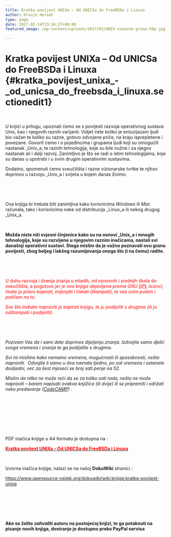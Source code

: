 ```yaml
---
title: Kratka povijest UNIXa – Od UNICSa do FreeBSDa i Linuxa
author: Hrvoje Horvat
type: page
date: 2017-02-14T13:34:27+00:00
featured_image: /wp-content/uploads/2017/02/UNIX-osnovne-grane-50p.jpg

---
```

# Kratka povijest UNIXa &#8211; Od UNICSa do FreeBSDa i Linuxa {#kratka_povijest_unixa_-_od_unicsa_do_freebsda_i_linuxa.sectionedit1}

&nbsp;

U knjizi u prilogu, upoznati ćemo se s povijesti razvoja operativnog sustava Unix, kao i njegovih raznih varijanti. Vidjet ćete koliko je entuzijazam ljudi bio važan te koliko su razne, gotovo odvojene priče, na kraju isprepletene i povezane. Govorit ćemo i o pojedincima i grupama ljudi koji su omogućili nastanak _Unix_a, te raznih tehnologija, koje su bile nužne i za njegov nastanak ali i dalji razvoj. Zanimljivo je što se radi o istim tehnologijama, koje su danas u upotrebi i u svim drugim operativnim sustavima.

Dodatno, spomenuti ćemo sveučilišta i razne vizionarske tvrtke te njihov doprinos u razvoju _Unix_a i svijeta u kojem danas živimo.

&nbsp;

&nbsp;

Ova knjiga bi trebala biti zanimljiva kako korisnicima _Windows_ ili _Mac_ računala, tako i korisnicima neke od distribucija _Linux_a ili nekog drugog _Unix_a.

&nbsp;

**Možda niste niti svjesni činjenice kako su na osnovi _Unix_a i mnogih tehnologija, koje su razvijene u njegovim raznim inačicama, nastali svi današnji operativni sustavi. Stoga mislim da je važno poznavati ovu granu povijesti, zbog boljeg i lakšeg razumijevanja onoga što (i na čemu) radite.**

&nbsp;

&nbsp;

<span style="color: #ff0000;">U duhu razvoja i širenja znanja u mladih, od osnovnih i srednjih škola do sveučilišta, a pogotovo <em>jer je ova knjiga objavljena prema GNU <abbr title="GNU General Public License">GPL</abbr> licenci, imate ju pravo kopirati, mijenjati i tiskati (štampati), te vas ovim putem i potičem na to. </em></span>

<span style="color: #ff0000;"><em>Sve što trebate napraviti je kopirati knjigu, te ju podijeliti s drugima (ili ju odštampati i podijeliti).</em></span>

&nbsp;

&nbsp;

_Pozivam Vas da i sami date doprinos dijeljenju znanja. Izdvojite samo djelić svoga vremena i znanja te ga podijelite s drugima._

_Svi mi mislimo kako nemamo vremena, mogućnosti ili sposobnosti, nešto napraviti.  Odvojite li samo u dva navrata tjedno, po sat vremena i ostanete dosljedni, već za šest mjeseci se broj sati penje na 52._ 

_Mislim da nitko ne može reći da se za toliko sati rada, nešto ne može napraviti &#8211; barem napisati ovakva knjižica (ili dvije) ili se pripremiti i održati neko predavanje ([CodeCAMP][1]) ._

&nbsp;

&nbsp;

&nbsp;

&nbsp;

PDF inačica knjige u A4 formatu je dostupna na :

<p id="kratka_povijest_unixa_-_od_unicsa_do_freebsda_i_linuxa" class="sectionedit1">
  <a href="https://www.opensource-osijek.org/knjige/Kratka%20povijest%20UNIXa%20-%20Od%20UNICSa%20do%20FreeBSDa%20i%20Linuxa.pdf"><span style="color: #ff0000;"><strong>Kratka povijest UNIXa &#8211; Od UNICSa do FreeBSDa i Linuxa</strong></span></a>
</p>

&nbsp;

Izvorna inačica knjige, nalazi se na našoj **DokuWiki** stranici :

<https://www.opensource-osijek.org/dokuwiki/wiki:knjige:kratka-povijest-unixa>

&nbsp;

&nbsp;

&nbsp;

**Ako se želite _zahvaliti_ autoru na postojećoj knjizi, te ga potaknuti na pisanje novih knjiga, doniranje je dostupno preko PayPal servisa**

&nbsp;

 [1]: http://softwarecity.hr/projekt/codecamp/